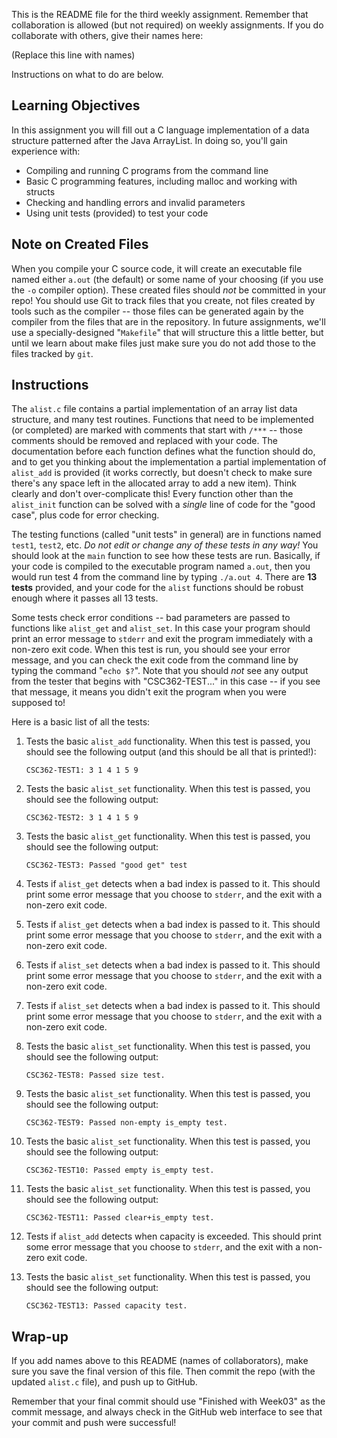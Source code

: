 This is the README file for the third weekly assignment. Remember that
collaboration is allowed (but not required) on weekly assignments. If
you do collaborate with others, give their names here:

(Replace this line with names)

Instructions on what to do are below.

## Learning Objectives

In this assignment you will fill out a C language implementation of a
data structure patterned after the Java ArrayList. In doing so, you'll
gain experience with:

* Compiling and running C programs from the command line
* Basic C programming features, including malloc and working with structs
* Checking and handling errors and invalid parameters
* Using unit tests (provided) to test your code

## Note on Created Files

When you compile your C source code, it will create an executable file
named either `a.out` (the default) or some name of your choosing (if
you use the `-o` compiler option). These created files should *not* be
committed in your repo! You should use Git to track files that you
create, not files created by tools such as the compiler -- those files
can be generated again by the compiler from the files that are in the
repository. In future assignments, we'll use a specially-designed
"`Makefile`" that will structure this a little better, but until we
learn about make files just make sure you do not add those to the
files tracked by `git`.

## Instructions

The `alist.c` file contains a partial implementation of an array list
data structure, and many test routines. Functions that need to be
implemented (or completed) are marked with comments that start with
`/***` -- those comments should be removed and replaced with your
code. The documentation before each function defines what the function
should do, and to get you thinking about the implementation a partial
implementation of `alist_add` is provided (it works correctly, but
doesn't check to make sure there's any space left in the allocated
array to add a new item). Think clearly and don't over-complicate
this! Every function other than the `alist_init` function can be
solved with a *single* line of code for the "good case", plus code for
error checking.

The testing functions (called "unit tests" in general) are in
functions named `test1`, `test2`, etc. *Do not edit or change any of
these tests in any way!* You should look at the `main` function to see
how these tests are run.  Basically, if your code is compiled to the
executable program named `a.out`, then you would run test 4 from the
command line by typing `./a.out 4`. There are **13 tests** provided,
and your code for the `alist` functions should be robust enough where
it passes all 13 tests.

Some tests check error conditions -- bad parameters are passed to
functions like `alist_get` and `alist_set`. In this case your program
should print an error message to `stderr` and exit the program
immediately with a non-zero exit code. When this test is run, you
should see your error message, and you can check the exit code from
the command line by typing the command "`echo $?`". Note that you
should *not* see any output from the tester that begins with
"CSC362-TEST..." in this case -- if you see that message, it means you
didn't exit the program when you were supposed to!

Here is a basic list of all the tests:

1. Tests the basic `alist_add` functionality. When this test is
   passed, you should see the following output (and this should be all
   that is printed!):
   ```
   CSC362-TEST1: 3 1 4 1 5 9
   ```

2. Tests the basic `alist_set` functionality. When this test is
   passed, you should see the following output:
   ```
   CSC362-TEST2: 3 1 4 1 5 9
   ```

3. Tests the basic `alist_get` functionality. When this test is
   passed, you should see the following output:
   ```
   CSC362-TEST3: Passed "good get" test
   ```

4. Tests if `alist_get` detects when a bad index is passed to it. This
   should print some error message that you choose to `stderr`, and
   the exit with a non-zero exit code.


5. Tests if `alist_get` detects when a bad index is passed to it. This
   should print some error message that you choose to `stderr`, and
   the exit with a non-zero exit code.

6. Tests if `alist_set` detects when a bad index is passed to it. This
   should print some error message that you choose to `stderr`, and
   the exit with a non-zero exit code.

7. Tests if `alist_set` detects when a bad index is passed to it. This
   should print some error message that you choose to `stderr`, and
   the exit with a non-zero exit code.

8. Tests the basic `alist_set` functionality. When this test is
   passed, you should see the following output:
   ```
   CSC362-TEST8: Passed size test.
   ```

9. Tests the basic `alist_set` functionality. When this test is
   passed, you should see the following output:
   ```
   CSC362-TEST9: Passed non-empty is_empty test.
   ```

10. Tests the basic `alist_set` functionality. When this test is
    passed, you should see the following output:
    ```
    CSC362-TEST10: Passed empty is_empty test.
    ```

11. Tests the basic `alist_set` functionality. When this test is
    passed, you should see the following output:
    ```
    CSC362-TEST11: Passed clear+is_empty test.
    ```

12. Tests if `alist_add` detects when capacity is exceeded. This
    should print some error message that you choose to `stderr`, and
    the exit with a non-zero exit code.

13. Tests the basic `alist_set` functionality. When this test is
    passed, you should see the following output:
    ```
    CSC362-TEST13: Passed capacity test.
    ```

## Wrap-up

If you add names above to this README (names of collaborators), make
sure you save the final version of this file. Then commit the repo
(with the updated `alist.c` file), and push up to GitHub.

Remember that your final commit should use "Finished with Week03" as
the commit message, and always check in the GitHub web interface to
see that your commit and push were successful!

